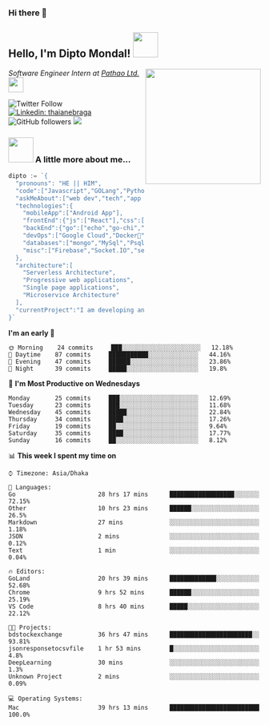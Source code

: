 ### Hi there 👋

<!--
**diptomondal007/diptomondal007** is a ✨ _special_ ✨ repository because its `README.md` (this file) appears on your GitHub profile.

Here are some ideas to get you started:

- 🔭 I’m currently working on ...
- 🌱 I’m currently learning ...
- 👯 I’m looking to collaborate on ...
- 🤔 I’m looking for help with ...
- 💬 Ask me about ...
- 📫 How to reach me: ...
- 😄 Pronouns: ...
- ⚡ Fun fact: ...
-->

<h2>Hello, I'm Dipto Mondal! <img src="https://media.giphy.com/media/12oufCB0MyZ1Go/giphy.gif" width="50"></h2>
<img align='right' src="https://media.giphy.com/media/M9gbBd9nbDrOTu1Mqx/giphy.gif" width="230">
<p><em>Software Engineer Intern at <a href="https://pathao.com/?lang=en">Pathao Ltd.</a><img src="https://media.giphy.com/media/WUlplcMpOCEmTGBtBW/giphy.gif" width="30"> 
</em></p>

![Twitter Follow](https://img.shields.io/twitter/follow/Dipto_Mondal007?label=Follow)
[![Linkedin: thaianebraga](https://img.shields.io/badge/-dipto-blue?style=flat-square&logo=Linkedin&logoColor=white&link=https://www.linkedin.com/in/dipto-mondal-807003181/)](https://www.linkedin.com/in/dipto-mondal-807003181/)
![GitHub followers](https://img.shields.io/github/followers/diptomondal007?label=Follow&style=social)
![](https://visitor-badge.glitch.me/badge?page_id=https://github.com/diptomondal007)

### <img src="https://media.giphy.com/media/VgCDAzcKvsR6OM0uWg/giphy.gif" width="50"> A little more about me...  

```go
dipto := `{
  "pronouns": "HE || HIM",
  "code":["Javascript","GOLang","Python","Java","C", "C++"],
  "askMeAbout":["web dev","tech","app dev","movies", "AI", "ML"],
  "technologies":{
    "mobileApp":["Android App"],
    "frontEnd":{"js":["React"],"css":["materialize","bulma","bootstrap"]},
    "backEnd":{"go":["echo","go-chi","fast-http"],"python":["flask", "django"]},
    "devOps":["Google Cloud","Docker🐳","Kubernetes","Nginx"],
    "databases":["mongo","MySql","Psql"],
    "misc":["Firebase","Socket.IO","selenium","open-cv", "Web Socket", "WebRtc]
  },
  "architecture":[
    "Serverless Architecture",
    "Progressive web applications",
    "Single page applications",
    "Microservice Architecture"
  ],
  "currentProject":"I am developing an share market api and an app",
}`
```

<!--START_SECTION:waka-->
**I'm an early 🐤** 

```text
🌞 Morning    24 commits     ███░░░░░░░░░░░░░░░░░░░░░░   12.18% 
🌆 Daytime    87 commits     ███████████░░░░░░░░░░░░░░   44.16% 
🌃 Evening    47 commits     ██████░░░░░░░░░░░░░░░░░░░   23.86% 
🌙 Night      39 commits     █████░░░░░░░░░░░░░░░░░░░░   19.8%

```
📅 **I'm Most Productive on Wednesdays** 

```text
Monday       25 commits     ███░░░░░░░░░░░░░░░░░░░░░░   12.69% 
Tuesday      23 commits     ███░░░░░░░░░░░░░░░░░░░░░░   11.68% 
Wednesday    45 commits     █████░░░░░░░░░░░░░░░░░░░░   22.84% 
Thursday     34 commits     ████░░░░░░░░░░░░░░░░░░░░░   17.26% 
Friday       19 commits     ██░░░░░░░░░░░░░░░░░░░░░░░   9.64% 
Saturday     35 commits     ████░░░░░░░░░░░░░░░░░░░░░   17.77% 
Sunday       16 commits     ██░░░░░░░░░░░░░░░░░░░░░░░   8.12%

```


📊 **This week I spent my time on** 

```text
⌚︎ Timezone: Asia/Dhaka

💬 Languages: 
Go                       28 hrs 17 mins      ██████████████████░░░░░░░   72.15% 
Other                    10 hrs 23 mins      ██████░░░░░░░░░░░░░░░░░░░   26.5% 
Markdown                 27 mins             ░░░░░░░░░░░░░░░░░░░░░░░░░   1.18% 
JSON                     2 mins              ░░░░░░░░░░░░░░░░░░░░░░░░░   0.12% 
Text                     1 min               ░░░░░░░░░░░░░░░░░░░░░░░░░   0.04%

🔥 Editors: 
GoLand                   20 hrs 39 mins      █████████████░░░░░░░░░░░░   52.68% 
Chrome                   9 hrs 52 mins       ██████░░░░░░░░░░░░░░░░░░░   25.19% 
VS Code                  8 hrs 40 mins       █████░░░░░░░░░░░░░░░░░░░░   22.12%

🐱‍💻 Projects: 
bdstockexchange          36 hrs 47 mins      ███████████████████████░░   93.81% 
jsonresponsetocsvfile    1 hr 53 mins        █░░░░░░░░░░░░░░░░░░░░░░░░   4.8% 
DeepLearning             30 mins             ░░░░░░░░░░░░░░░░░░░░░░░░░   1.3% 
Unknown Project          2 mins              ░░░░░░░░░░░░░░░░░░░░░░░░░   0.09%

💻 Operating Systems: 
Mac                      39 hrs 13 mins      █████████████████████████   100.0%

```


<!--END_SECTION:waka-->
